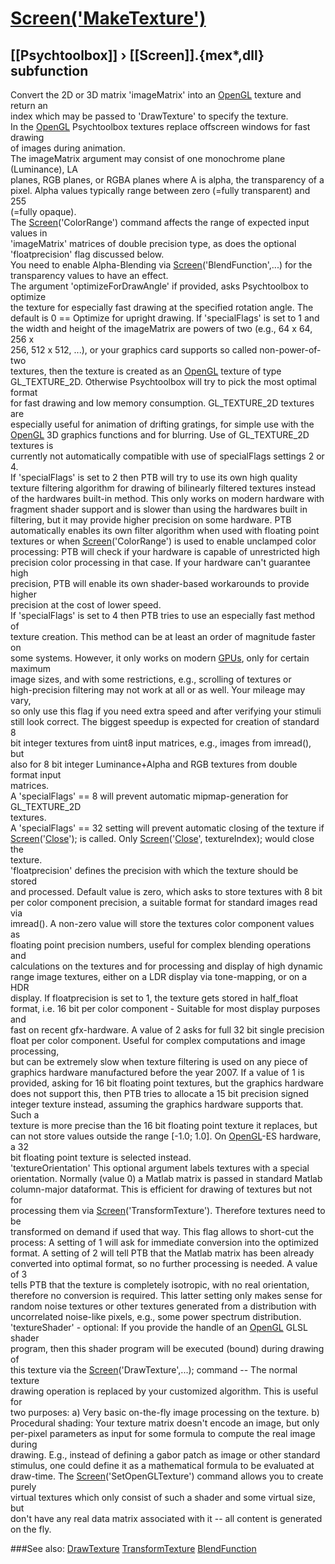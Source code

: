 # [Screen('MakeTexture')](Screen-MakeTexture) 
## [[Psychtoolbox]] &#8250; [[Screen]].{mex*,dll} subfunction


Convert the 2D or 3D matrix 'imageMatrix' into an [OpenGL](OpenGL) texture and return an  
index which may be passed to 'DrawTexture' to specify the texture.  
In the [OpenGL](OpenGL) Psychtoolbox textures replace offscreen windows for fast drawing  
of images during animation.  
The imageMatrix argument may consist of one monochrome plane (Luminance), LA  
planes, RGB planes, or RGBA planes where A is alpha, the transparency of a  
pixel. Alpha values typically range between zero (=fully transparent) and 255  
(=fully opaque).  
The [Screen](Screen)('ColorRange') command affects the range of expected input values in  
'imageMatrix' matrices of double precision type, as does the optional  
'floatprecision' flag discussed below.  
You need to enable Alpha-Blending via [Screen](Screen)('BlendFunction',...) for the  
transparency values to have an effect.  
The argument 'optimizeForDrawAngle' if provided, asks Psychtoolbox to optimize  
the texture for especially fast drawing at the specified rotation angle. The  
default is 0 == Optimize for upright drawing. If 'specialFlags' is set to 1 and  
the width and height of the imageMatrix are powers of two (e.g., 64 x 64, 256 x  
256, 512 x 512, ...), or your graphics card supports so called non-power-of-two  
textures, then the texture is created as an [OpenGL](OpenGL) texture of type  
GL\_TEXTURE\_2D. Otherwise Psychtoolbox will try to pick the most optimal format  
for fast drawing and low memory consumption. GL\_TEXTURE\_2D textures are  
especially useful for animation of drifting gratings, for simple use with the  
[OpenGL](OpenGL) 3D graphics functions and for blurring. Use of GL\_TEXTURE\_2D textures is  
currently not automatically compatible with use of specialFlags settings 2 or 4.  
If 'specialFlags' is set to 2 then PTB will try to use its own high quality  
texture filtering algorithm for drawing of bilinearly filtered textures instead  
of the hardwares built-in method. This only works on modern hardware with  
fragment shader support and is slower than using the hardwares built in  
filtering, but it may provide higher precision on some hardware. PTB  
automatically enables its own filter algorithm when used with floating point  
textures or when [Screen](Screen)('ColorRange') is used to enable unclamped color  
processing: PTB will check if your hardware is capable of unrestricted high  
precision color processing in that case. If your hardware can't guarantee high  
precision, PTB will enable its own shader-based workarounds to provide higher  
precision at the cost of lower speed.   
If 'specialFlags' is set to 4 then PTB tries to use an especially fast method of  
texture creation. This method can be at least an order of magnitude faster on  
some systems. However, it only works on modern [GPUs](GPUs), only for certain maximum  
image sizes, and with some restrictions, e.g., scrolling of textures or  
high-precision filtering may not work at all or as well. Your mileage may vary,  
so only use this flag if you need extra speed and after verifying your stimuli  
still look correct. The biggest speedup is expected for creation of standard 8  
bit integer textures from uint8 input matrices, e.g., images from imread(), but  
also for 8 bit integer Luminance+Alpha and RGB textures from double format input  
matrices.  
A 'specialFlags' == 8 will prevent automatic mipmap-generation for GL\_TEXTURE\_2D  
textures.  
A 'specialFlags' == 32 setting will prevent automatic closing of the texture if  
[Screen](Screen)('[Close](Close)'); is called. Only [Screen](Screen)('[Close](Close)', textureIndex); would close the  
texture.  
'floatprecision' defines the precision with which the texture should be stored  
and processed. Default value is zero, which asks to store textures with 8 bit  
per color component precision, a suitable format for standard images read via  
imread(). A non-zero value will store the textures color component values as  
floating point precision numbers, useful for complex blending operations and  
calculations on the textures and for processing and display of high dynamic  
range image textures, either on a LDR display via tone-mapping, or on a HDR  
display. If floatprecision is set to 1, the texture gets stored in half\_float  
format, i.e. 16 bit per color component - Suitable for most display purposes and  
fast on recent gfx-hardware. A value of 2 asks for full 32 bit single precision  
float per color component. Useful for complex computations and image processing,  
but can be extremely slow when texture filtering is used on any piece of  
graphics hardware manufactured before the year 2007. If a value of 1 is  
provided, asking for 16 bit floating point textures, but the graphics hardware  
does not support this, then PTB tries to allocate a 15 bit precision signed  
integer texture instead, assuming the graphics hardware supports that. Such a  
texture is more precise than the 16 bit floating point texture it replaces, but  
can not store values outside the range [-1.0; 1.0]. On [OpenGL](OpenGL)-ES hardware, a 32  
bit floating point texture is selected instead.  
'textureOrientation' This optional argument labels textures with a special  
orientation. Normally (value 0) a Matlab matrix is passed in standard Matlab  
column-major dataformat. This is efficient for drawing of textures but not for  
processing them via [Screen](Screen)('TransformTexture'). Therefore textures need to be  
transformed on demand if used that way. This flag allows to short-cut the  
process: A setting of 1 will ask for immediate conversion into the optimized  
format. A setting of 2 will tell PTB that the Matlab matrix has been already  
converted into optimal format, so no further processing is needed. A value of 3  
tells PTB that the texture is completely isotropic, with no real orientation,  
therefore no conversion is required. This latter setting only makes sense for  
random noise textures or other textures generated from a distribution with  
uncorrelated noise-like pixels, e.g., some power spectrum distribution.  
'textureShader' - optional: If you provide the handle of an [OpenGL](OpenGL) GLSL shader  
program, then this shader program will be executed (bound) during drawing of  
this texture via the [Screen](Screen)('DrawTexture',...); command -- The normal texture  
drawing operation is replaced by your customized algorithm. This is useful for  
two purposes: a) Very basic on-the-fly image processing on the texture. b)  
Procedural shading: Your texture matrix doesn't encode an image, but only  
per-pixel parameters as input for some formula to compute the real image during  
drawing. E.g., instead of defining a gabor patch as image or other standard  
stimulus, one could define it as a mathematical formula to be evaluated at  
draw-time. The [Screen](Screen)('SetOpenGLTexture') command allows you to create purely  
virtual textures which only consist of such a shader and some virtual size, but  
don't have any real data matrix associated with it -- all content is generated  
on the fly.  
  


###See also:
[DrawTexture](Screen-DrawTexture) [TransformTexture](Screen-TransformTexture) [BlendFunction](Screen-BlendFunction)
